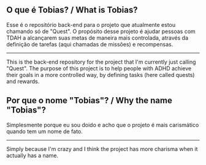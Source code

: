 ## O que é Tobias? / What is Tobias?
Esse é o repositório back-end para o projeto que atualmente estou chamando só de "Quest". O propósito desse projeto é ajudar pessoas com TDAH a alcançarem suas metas de maneira mais controlada, através da definição de tarefas (aqui chamadas de missões) e recompensas.

------

This is the back-end repository for the project that I'm currently just calling "Quest". The purpose of this project is to help people with ADHD achieve their goals in a more controlled way, by defining tasks (here called quests) and rewards.

## Por que o nome "Tobias"? / Why the name "Tobias"?
Simplesmente porque eu sou doido e acho que o projeto é mais carismático quando tem um nome de fato.

------

Simply because I'm crazy and I think the project has more charisma when it actually has a name.
